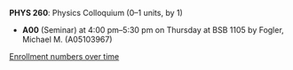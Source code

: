 **PHYS 260**: Physics Colloquium (0–1 units, by 1)

- **A00** (Seminar) at 4:00 pm–5:30 pm on Thursday at BSB 1105 by Fogler, Michael M. (A05103967)

[Enrollment numbers over time](./PHYS260.tsv)
